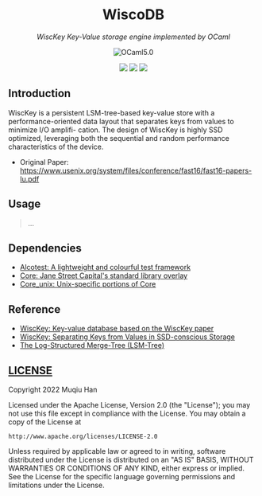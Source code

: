 <div align="center">

# WiscoDB

*WiscKey Key-Value storage engine implemented by OCaml*

![OCaml5.0](https://img.shields.io/badge/OCaml5.0.0-%23EC6813)


![](https://github.com/muqiuhan/wiscodb/workflows/Linux/badge.svg)
![](https://github.com/muqiuhan/wiscodb/workflows/Windows/badge.svg)
![](https://github.com/muqiuhan/wiscodb/workflows/MacOS/badge.svg)

</div>

## Introduction
WiscKey is a persistent LSM-tree-based key-value store with a performance-oriented data layout that separates keys from values to minimize I/O amplifi- cation. The design of WiscKey is highly SSD optimized, leveraging both the sequential and random performance characteristics of the device.

- Original Paper: https://www.usenix.org/system/files/conference/fast16/fast16-papers-lu.pdf

## Usage
> ...

## Dependencies
- [Alcotest: A lightweight and colourful test framework](https://github.com/mirage/alcotest)
- [Core: Jane Street Capital's standard library overlay](https://github.com/janestreet/core)
- [Core_unix: Unix-specific portions of Core](https://github.com/janestreet/core_unix)

## Reference
- [WiscKey: Key-value database based on the WiscKey paper](https://github.com/adambcomer/WiscKey)
- [WiscKey: Separating Keys from Values in SSD-conscious Storage](https://www.usenix.org/system/files/conference/fast16/fast16-papers-lu.pdf)
- [The Log-Structured Merge-Tree (LSM-Tree)](https://www.cs.umb.edu/~poneil/lsmtree.pdf)

## [LICENSE](./LICENSE)
Copyright 2022 Muqiu Han

Licensed under the Apache License, Version 2.0 (the "License");
you may not use this file except in compliance with the License.
You may obtain a copy of the License at

    http://www.apache.org/licenses/LICENSE-2.0

Unless required by applicable law or agreed to in writing, software
distributed under the License is distributed on an "AS IS" BASIS,
WITHOUT WARRANTIES OR CONDITIONS OF ANY KIND, either express or implied.
See the License for the specific language governing permissions and
limitations under the License.